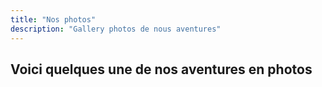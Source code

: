 ```yaml
---
title: "Nos photos"
description: "Gallery photos de nous aventures"
---
```


## Voici quelques une de nos aventures en photos
